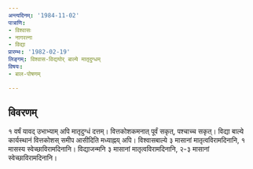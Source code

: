 ```yaml
---
अन्त्यदिनम्: '1984-11-02'
पात्राणि:
- विश्वासः
- नागरत्ना
- विद्या
प्रारम्भः: '1982-02-19'
लिङ्गम्: विश्वास-विद्ययोर् बाल्ये मातृदुग्धम्
विषयः:
- बाल-पोषणम्

---
```


## विवरणम्
१ वर्षं यावद् उभाभ्याम् अपि मातृदुग्धं दत्तम्। वित्तकोशकमनात् पूर्वं सकृत्, पश्चाच्च सकृत्। विद्या बाल्ये कार्यस्थानं वित्तकोशस् समीप आसीदिति मध्याह्नय् अपि।
विश्वासबाल्ये ३ मासानां मातृत्वविरामदिनानि, १ मासस्य स्वेच्छाविरामदिनानि। विद्याजन्मनि ३ मासानां मातृत्वविरामदिनानि, २-३ मासानां स्वेच्छाविरामदिनानि। 

